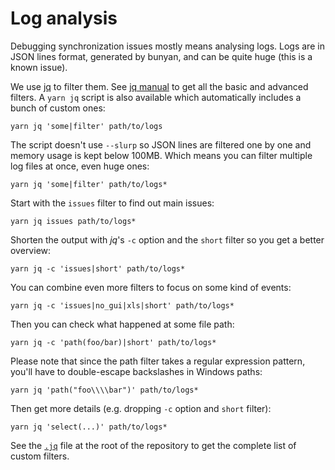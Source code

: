 # Log analysis

Debugging synchronization issues mostly means analysing logs.
Logs are in JSON lines format, generated by bunyan, and can be quite huge
(this is a known issue).

We use [jq][jq] to filter them. See [jq manual][jq/manual] to get all the
basic and advanced filters. A `yarn jq` script is also available which
automatically includes a bunch of custom ones:

    yarn jq 'some|filter' path/to/logs

The script doesn't use `--slurp` so JSON lines are filtered one by one and
memory usage is kept below 100MB. Which means you can filter multiple log
files at once, even huge ones:

    yarn jq 'some|filter' path/to/logs*

Start with the `issues` filter to find out main issues:

    yarn jq issues path/to/logs*

Shorten the output with *jq*'s `-c` option and the `short` filter so you get a
better overview:

    yarn jq -c 'issues|short' path/to/logs*

You can combine even more filters to focus on some kind of events:

    yarn jq -c 'issues|no_gui|xls|short' path/to/logs*

Then you can check what happened at some file path:

    yarn jq -c 'path(foo/bar)|short' path/to/logs*

Please note that since the path filter takes a regular expression pattern,
you'll have to double-escape backslashes in Windows paths:

    yarn jq 'path("foo\\\\bar")' path/to/logs*

Then get more details (e.g. dropping `-c` option and `short` filter):

    yarn jq 'select(...)' path/to/logs*

See the [`.jq`][.jq] file at the root of the repository to get the complete
list of custom filters.

[jq]: https://stedolan.github.io/jq/
[jq/manual]: https://stedolan.github.io/jq/manual/#Basicfilters
[.jq]: https://github.com/cozy-labs/cozy-desktop/blob/master/.jq
